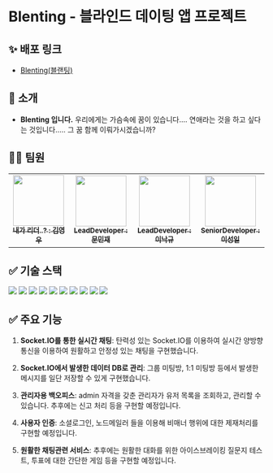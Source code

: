 # Blenting - 블라인드 데이팅 앱 프로젝트

## ✨ 배포 링크

- [Blenting(블랜팅)](https://steadian.store/)

## 👋 소개

- **Blenting 입니다.** 우리에게는 가슴속에 꿈이 있습니다.... 연애라는 것을 하고 싶다는 것입니다..... 그 꿈 함께 이뤄가시겠습니까?

## 👩‍💻 팀원

<table>
  <tbody>
    <tr>
      <td align="center"><a href="https://github.com/YoungOops"><img src="https://avatars.githubusercontent.com/u/143402260?v=4" width="100px;" alt=""/><br /><sub><b> 내가 리더..? : 김영우 </b></sub></a><br /></td>
      <td align="center"><a href="https://github.com/MinJae-Mun"><img src="https://avatars.githubusercontent.com/u/80499417?v=4" width="100px;" alt=""/><br /><sub><b> LeadDeveloper : 문민재 </b></sub></a><br /></td>
      <td align="center"><a href="https://github.com/LeeNakKyu"><img src="https://avatars.githubusercontent.com/u/73208951?v=4" width="100px;" alt=""/><br /><sub><b> LeadDeveloper : 이낙규 </b></sub></a><br /></td>
      <td align="center"><a href="https://github.com/modolee"><img src="https://avatars.githubusercontent.com/u/34900418?v=4" width="100px;" alt=""/><br /><sub><b> SeniorDeveloper : 이성일 </b></sub></a><br /></td>
    </tr>
  </tbody>
</table>

## ✅ 기술 스택

<img  src="https://img.shields.io/badge/node.js-339933?style=for-the-badge&logo=Node.js&logoColor=white">
<!-- node.js -->
<img  src="https://img.shields.io/badge/express-000000?style=for-the-badge&logo=express&logoColor=white">
<!-- express -->
<img  src="https://img.shields.io/badge/git-F05032?style=for-the-badge&logo=git&logoColor=white">
<!-- git -->
<img  src="https://img.shields.io/badge/github-181717?style=for-the-badge&logo=github&logoColor=white">
<!-- 깃허브 -->
<img  src="https://img.shields.io/badge/amazonrds-527FFF?style=for-the-badge&logo=amazonrds&logoColor=white">
<!-- rds -->
<img  src="https://img.shields.io/badge/mysql-4479A1?style=for-the-badge&logo=mysql&logoColor=white">
<!-- mysql -->
<img  src="https://img.shields.io/badge/prisma-2D3748?style=for-the-badge&logo=prisma&logoColor=white">
<!-- prisma -->
<img  src="https://img.shields.io/badge/Socket.io-black?style=for-the-badge&logo=socket.io&badgeColor=010101">
<!-- socket.io -->
<img  src="https://img.shields.io/badge/JWT-black?style=for-the-badge&logo=JSON%20web%20tokens">
<!-- JWT -->
<img  src="https://img.shields.io/badge/NODEMON-%23323330.svg?style=for-the-badge&logo=nodemon&logoColor=%BBDEAD">
<!-- nodemon -->

## ✅ 주요 기능

1. **Socket.IO를 통한 실시간 채팅**: 탄력성 있는 Socket.IO를 이용하여 실시간 양방향 통신을 이용하여 원활하고 안정성 있는 채팅을 구현했습니다.

2. **Socket.IO에서 발생한 데이터 DB로 관리**: 그룹 미팅방, 1:1 미팅방 등에서 발생한 메시지를 일단 저장할 수 있게 구현했습니다.

3. **관리자용 백오피스**: admin 자격을 갖춘 관리자가 유저 목록을 조회하고, 관리할 수 있습니다. 추후에는 신고 처리 등을 구현할 예정입니다.

4. **사용자 인증**: 소셜로그인, 노드메일러 들을 이용해 비매너 행위에 대한 제재처리를 구현할 예정입니다.

5. **원활한 채팅관련 서비스**: 추후에는 원활한 대화를 위한 아이스브레이킹 질문지 테스트, 투표에 대한 간단한 게임 등을 구현할 예정입니다.
